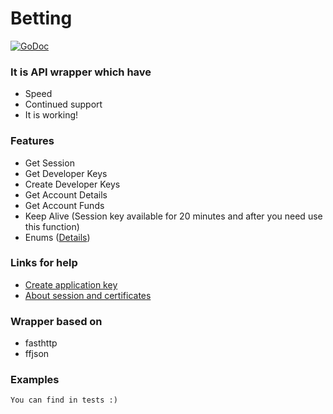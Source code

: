 # Betting

[![GoDoc](https://godoc.org/github.com/Nyarum/betting?status.svg)](https://godoc.org/github.com/Nyarum/betting)

### It is API wrapper which have
- Speed
- Continued support
- It is working!

### Features
- Get Session
- Get Developer Keys
- Create Developer Keys
- Get Account Details
- Get Account Funds
- Keep Alive (Session key available for 20 minutes and after you need use this function)
- Enums ([Details](https://api.developer.betfair.com/services/webapps/docs/display/1smk3cen4v3lu3yomq5qye0ni/Betting+Enums))

### Links for help
- [Create application key](https://api.developer.betfair.com/services/webapps/docs/display/1smk3cen4v3lu3yomq5qye0ni/Application+Keys)
- [About session and certificates](https://api.developer.betfair.com/services/webapps/docs/display/1smk3cen4v3lu3yomq5qye0ni/Non-Interactive+%28bot%29+login)

### Wrapper based on
- fasthttp
- ffjson

### Examples
```
You can find in tests :)
```
